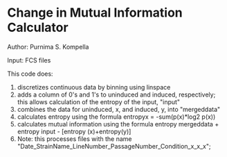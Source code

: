 Change in Mutual Information Calculator
===
Author: Purnima S. Kompella

Input: FCS files

This code does: 
1) discretizes continuous data by binning using linspace
2) adds a column of 0's and 1's to uninduced and induced, respectively; this allows calculation of the entropy of the input, "input"
3) combines the data for uninduced, x, and induced, y, into "mergeddata"
4) calculates entropy using the formula entropyx = -sum(p(x)*log2 p(x))
5) calculates mutual information using the formula entropy mergeddata + entropy input - [entropy (x)+entropy(y)]
6) Note: this processes files with the name "Date_StrainName_LineNumber_PassageNumber_Condition_x_x_x"; 
